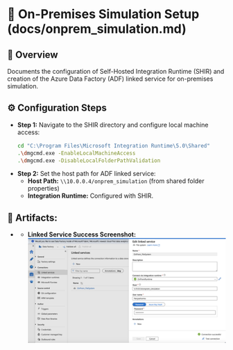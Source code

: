 # 📝 On-Premises Simulation Setup (docs/onprem_simulation.md)

## 📌 Overview
Documents the configuration of Self-Hosted Integration Runtime (SHIR) and creation of the Azure Data Factory (ADF) linked service for on-premises simulation.

## ⚙️ Configuration Steps
- **Step 1:** Navigate to the SHIR directory and configure local machine access:
  ```bash
  cd "C:\Program Files\Microsoft Integration Runtime\5.0\Shared"
  .\dmgcmd.exe -EnableLocalMachineAccess
  .\dmgcmd.exe -DisableLocalFolderPathValidation
  ```
- **Step 2:** Set the host path for ADF linked service:
  - **Host Path:** `\\10.0.0.4/onprem_simulation` (from shared folder properties)
  - **Integration Runtime:** Configured with SHIR.

## 📸 Artifacts:
- - **Linked Service Success Screenshot:** ![Connection Successful](../project_artifacts/adf_linked_service_created.png)



